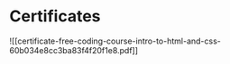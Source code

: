 # Certificates
![[certificate-free-coding-course-intro-to-html-and-css-60b034e8cc3ba83f4f20f1e8.pdf]]
